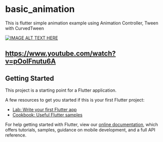 # basic_animation

This is flutter simple animation example using Animation Controller, Tween with CurvedTween

[![IMAGE ALT TEXT HERE](http://img.youtube.com/vi/pOolFnutu6A/0.jpg)](http://www.youtube.com/watch?v=pOolFnutu6A)


## https://www.youtube.com/watch?v=pOolFnutu6A

## Getting Started

This project is a starting point for a Flutter application.

A few resources to get you started if this is your first Flutter project:

- [Lab: Write your first Flutter app](https://flutter.dev/docs/get-started/codelab)
- [Cookbook: Useful Flutter samples](https://flutter.dev/docs/cookbook)

For help getting started with Flutter, view our
[online documentation](https://flutter.dev/docs), which offers tutorials,
samples, guidance on mobile development, and a full API reference.
